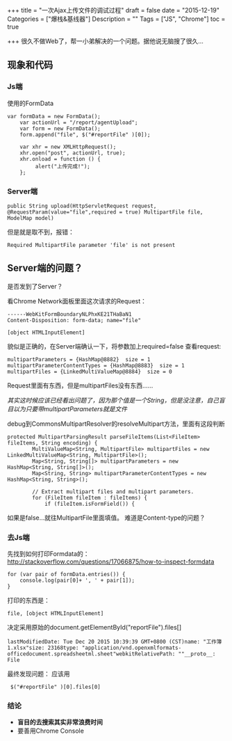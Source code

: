 +++
title = "一次Ajax上传文件的调试过程"
draft = false
date = "2015-12-19"
Categories = ["爆栈&基线器"] 
Description = "" 
Tags = ["JS", "Chrome"] 
toc = true

+++
很久不做Web了，帮一小弟解决的一个问题。据他说无脑搜了很久…
## 现象和代码
### Js端

使用的FormData
```
var formData = new FormData();
    var actionUrl = "/report/agentUpload";
    var form = new FormData();
    form.append("file", $("#reportFile" )[0]);

    var xhr = new XMLHttpRequest();
    xhr.open("post", actionUrl, true);
    xhr.onload = function () {
         alert("上传完成!");
    };

```
### Server端

```
public String upload(HttpServletRequest request, @RequestParam(value="file",required = true) MultipartFile file, ModelMap model)
```
但是就是取不到，报错：

```
Required MultipartFile parameter 'file' is not present
```


## Server端的问题？

是否发到了Server？

看Chrome Network面板里面这次请求的Request：

```
------WebKitFormBoundaryNLPhxKE21THaBaN1
Content-Disposition: form-data; name="file"

[object HTMLInputElement]

```


貌似是正确的，在Server端确认一下，将参数加上required=false
查看request:

```
multipartParameters = {HashMap@8882}  size = 1
multipartParameterContentTypes = {HashMap@8883}  size = 1
multipartFiles = {LinkedMultiValueMap@8884}  size = 0
```
Request里面有东西，但是multipartFiles没有东西……

*其实这时候应该已经看出问题了，因为那个值是一个String，但是没注意，自己盲目以为只要带multipartParameters就是文件*

debug到CommonsMultipartResolver的resolveMultipart方法，里面有这段判断
```
protected MultipartParsingResult parseFileItems(List<FileItem> fileItems, String encoding) {
		MultiValueMap<String, MultipartFile> multipartFiles = new LinkedMultiValueMap<String, MultipartFile>();
		Map<String, String[]> multipartParameters = new HashMap<String, String[]>();
		Map<String, String> multipartParameterContentTypes = new HashMap<String, String>();

		// Extract multipart files and multipart parameters.
		for (FileItem fileItem : fileItems) {
			if (fileItem.isFormField()) {
```
如果是false…就往MultipartFile里面填值。
难道是Content-type的问题？

### 去Js端

先找到如何打印Formdata的：
http://stackoverflow.com/questions/17066875/how-to-inspect-formdata

```
for (var pair of formData.entries()) {
    console.log(pair[0]+ ', ' + pair[1]); 
}
```
打印的东西是：

```
file, [object HTMLInputElement]

```
决定采用原始的document.getElementById("reportFile").files[]

```
lastModifiedDate: Tue Dec 20 2015 10:39:39 GMT+0800 (CST)name: "工作簿1.xlsx"size: 23168type: "application/vnd.openxmlformats-officedocument.spreadsheetml.sheet"webkitRelativePath: ""__proto__: File

```
最终发现问题：
应该用

```
 $("#reportFile" )[0].files[0]

```

### 结论
- **盲目的去搜索其实非常浪费时间**
- 要善用Chrome Console






